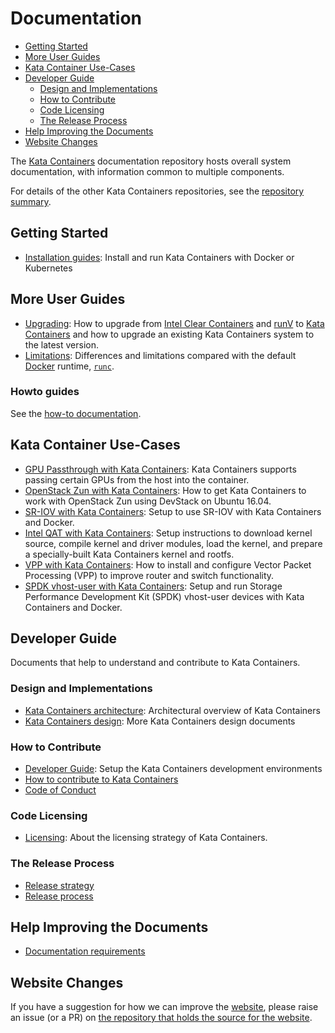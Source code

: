 # Documentation

* [Getting Started](#getting-started)
* [More User Guides](#more-user-guides)
* [Kata Container Use-Cases](#kata-container-use-cases)
* [Developer Guide](#developer-guide)
    * [Design and Implementations](#design-and-implementations)
    * [How to Contribute](#how-to-contribute)
    * [Code Licensing](#code-licensing)
    * [The Release Process](#the-release-process)
* [Help Improving the Documents](#help-improving-the-documents)
* [Website Changes](#website-changes)

The [Kata Containers](https://github.com/kata-containers)
documentation repository hosts overall system documentation, with information
common to multiple components.

For details of the other Kata Containers repositories, see the
[repository summary](https://github.com/kata-containers/kata-containers).

## Getting Started

* [Installation guides](./install/README.md): 
Install and run Kata Containers with Docker or Kubernetes

## More User Guides

* [Upgrading](Upgrading.md): How to upgrade from [Intel Clear Containers](https://github.com/clearcontainers) and [runV](https://github.com/hyperhq/runv) to [Kata Containers](https://github.com/kata-containers) and how to upgrade an existing Kata Containers system to the latest version.
* [Limitations](Limitations.md): Differences and limitations compared with the default [Docker](https://www.docker.com/) runtime,
[`runc`](https://github.com/opencontainers/runc).

### Howto guides

See the [how-to documentation](how-to).

## Kata Container Use-Cases

* [GPU Passthrough with Kata Containers](./use-cases/GPU-passthrough-and-Kata.md): Kata Containers supports passing certain GPUs from the host into the container.
* [OpenStack Zun with Kata Containers](./use-cases/zun_kata.md): How to get Kata Containers to work with OpenStack Zun using DevStack on Ubuntu 16.04.
* [SR-IOV with Kata Containers](./use-cases/using-SRIOV-and-kata.md): Setup to use SR-IOV with Kata Containers and Docker.
* [Intel QAT with Kata Containers](./use-cases/using-Intel-QAT-and-kata.md): Setup instructions to download kernel source, compile kernel and driver modules, load the kernel, and prepare a specially-built Kata Containers kernel and rootfs.
* [VPP with Kata Containers](./use-cases/using-vpp-and-kata.md): How to install and configure Vector Packet Processing (VPP) to improve router and switch functionality.
* [SPDK vhost-user with Kata Containers](./use-cases/using-SPDK-vhostuser-and-kata.md): Setup and run Storage Performance Development Kit (SPDK) vhost-user devices with Kata Containers and Docker.

## Developer Guide

Documents that help to understand and contribute to Kata Containers.

### Design and Implementations

* [Kata Containers architecture](design/architecture.md): Architectural overview of Kata Containers
* [Kata Containers design](./design/README.md): More Kata Containers design documents

### How to Contribute

* [Developer Guide](Developer-Guide.md): Setup the Kata Containers development environments
* [How to contribute to Kata Containers](https://github.com/kata-containers/community/blob/master/CONTRIBUTING.md)
* [Code of Conduct](CODE_OF_CONDUCT.md)

### Code Licensing

* [Licensing](Licensing-strategy.md): About the licensing strategy of Kata Containers.

### The Release Process

* [Release strategy](Stable-Branch-Strategy.md)
* [Release process](Release-Process.md)

## Help Improving the Documents

* [Documentation requirements](Documentation-Requirements.md)

## Website Changes

If you have a suggestion for how we can improve the
[website](https://katacontainers.io), please raise an issue (or a PR) on
[the repository that holds the source for the website](https://github.com/OpenStackweb/kata-netlify-refresh).




<!-- This is a comment -->